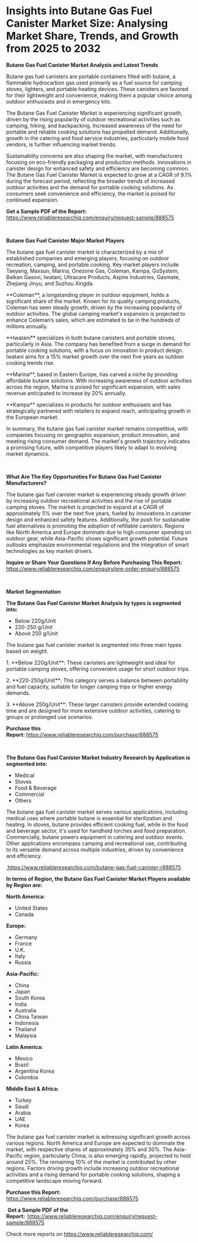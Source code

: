 <p><h1>Insights into Butane Gas Fuel Canister Market Size: Analysing Market Share, Trends, and Growth from 2025 to 2032</h1></p><p><strong>Butane Gas Fuel Canister Market Analysis and Latest Trends</strong></p>
<p><p>Butane gas fuel canisters are portable containers filled with butane, a flammable hydrocarbon gas used primarily as a fuel source for camping stoves, lighters, and portable heating devices. These canisters are favored for their lightweight and convenience, making them a popular choice among outdoor enthusiasts and in emergency kits.</p><p>The Butane Gas Fuel Canister Market is experiencing significant growth, driven by the rising popularity of outdoor recreational activities such as camping, hiking, and backpacking. Increased awareness of the need for portable and reliable cooking solutions has propelled demand. Additionally, growth in the catering and food service industries, particularly mobile food vendors, is further influencing market trends.</p><p>Sustainability concerns are also shaping the market, with manufacturers focusing on eco-friendly packaging and production methods. Innovations in canister design for enhanced safety and efficiency are becoming common. The Butane Gas Fuel Canister Market is expected to grow at a CAGR of 9.1% during the forecast period, reflecting the broader trends of increased outdoor activities and the demand for portable cooking solutions. As consumers seek convenience and efficiency, the market is poised for continued expansion.</p></p>
<p><strong>Get a Sample PDF of the Report:&nbsp;</strong> <a href="https://www.reliableresearchiq.com/enquiry/request-sample/888575?utm_campaign=123&utm_medium=2&utm_source=Github&utm_content=ia&utm_term=19022025&utm_id=butane-gas-fuel-canister">https://www.reliableresearchiq.com/enquiry/request-sample/888575</a></p>
<p>&nbsp;</p>
<p><strong>Butane Gas Fuel Canister Major Market Players</strong></p>
<p><p>The butane gas fuel canister market is characterized by a mix of established companies and emerging players, focusing on outdoor recreation, camping, and portable cooking. Key market players include Taeyang, Maxsun, Marina, Onezone Gas, Coleman, Kampa, GoSystem, Balkan Gasovi, Iwatani, Ultracare Products, Aspire Industries, Gasmate, Zhejiang Jinyu, and Suzhou Xingda.</p><p>**Coleman**, a longstanding player in outdoor equipment, holds a significant share of the market. Known for its quality camping products, Coleman has seen steady growth, driven by the increasing popularity of outdoor activities. The global camping market's expansion is projected to enhance Coleman’s sales, which are estimated to be in the hundreds of millions annually.</p><p>**Iwatani** specializes in both butane canisters and portable stoves, particularly in Asia. The company has benefited from a surge in demand for portable cooking solutions, with a focus on innovation in product design. Iwatani aims for a 15% market growth over the next five years as outdoor cooking trends rise.</p><p>**Marina**, based in Eastern Europe, has carved a niche by providing affordable butane solutions. With increasing awareness of outdoor activities across the region, Marina is poised for significant expansion, with sales revenue anticipated to increase by 20% annually.</p><p>**Kampa** specializes in products for outdoor enthusiasts and has strategically partnered with retailers to expand reach, anticipating growth in the European market.</p><p>In summary, the butane gas fuel canister market remains competitive, with companies focusing on geographic expansion, product innovation, and meeting rising consumer demand. The market's growth trajectory indicates a promising future, with competitive players likely to adapt to evolving market dynamics.</p></p>
<p>&nbsp;</p>
<p><strong>What Are The Key Opportunities For Butane Gas Fuel Canister Manufacturers?</strong></p>
<p><p>The butane gas fuel canister market is experiencing steady growth driven by increasing outdoor recreational activities and the rise of portable camping stoves. The market is projected to expand at a CAGR of approximately 5% over the next five years, fueled by innovations in canister design and enhanced safety features. Additionally, the push for sustainable fuel alternatives is promoting the adoption of refillable canisters. Regions like North America and Europe dominate due to high consumer spending on outdoor gear, while Asia-Pacific shows significant growth potential. Future outlooks emphasize environmental regulations and the integration of smart technologies as key market drivers.</p></p>
<p><strong>Inquire or Share Your Questions If Any Before Purchasing This Report:</strong> <a href="https://www.reliableresearchiq.com/enquiry/pre-order-enquiry/888575?utm_campaign=123&utm_medium=2&utm_source=Github&utm_content=ia&utm_term=19022025&utm_id=butane-gas-fuel-canister">https://www.reliableresearchiq.com/enquiry/pre-order-enquiry/888575</a></p>
<p>&nbsp;</p>
<p><strong>Market Segmentation</strong></p>
<p><strong>The Butane Gas Fuel Canister Market Analysis by types is segmented into:</strong></p>
<p><ul><li>Below 220g/Unit</li><li>220-250 g/Unit</li><li>Above 250 g/Unit</li></ul></p>
<p><p>The butane gas fuel canister market is segmented into three main types based on weight. </p><p>1. **Below 220g/Unit**: These canisters are lightweight and ideal for portable camping stoves, offering convenient usage for short outdoor trips. </p><p>2. **220-250g/Unit**: This category serves a balance between portability and fuel capacity, suitable for longer camping trips or higher energy demands. </p><p>3. **Above 250g/Unit**: These larger canisters provide extended cooking time and are designed for more extensive outdoor activities, catering to groups or prolonged use scenarios.</p></p>
<p><strong>Purchase this Report:&nbsp;</strong><a href="https://www.reliableresearchiq.com/purchase/888575?utm_campaign=123&utm_medium=2&utm_source=Github&utm_content=ia&utm_term=19022025&utm_id=butane-gas-fuel-canister">https://www.reliableresearchiq.com/purchase/888575</a></p>
<p>&nbsp;</p>
<p><strong>The Butane Gas Fuel Canister Market Industry Research by Application is segmented into:</strong></p>
<p><ul><li>Medical</li><li>Stoves</li><li>Food & Beverage</li><li>Commercial</li><li>Others</li></ul></p>
<p><p>The butane gas fuel canister market serves various applications, including medical uses where portable butane is essential for sterilization and heating. In stoves, butane provides efficient cooking fuel, while in the food and beverage sector, it's used for handheld torches and food preparation. Commercially, butane powers equipment in catering and outdoor events. Other applications encompass camping and recreational use, contributing to its versatile demand across multiple industries, driven by convenience and efficiency.</p></p>
<p><a href="https://www.reliableresearchiq.com/butane-gas-fuel-canister-r888575?utm_campaign=123&utm_medium=2&utm_source=Github&utm_content=ia&utm_term=19022025&utm_id=butane-gas-fuel-canister">&nbsp;https://www.reliableresearchiq.com/butane-gas-fuel-canister-r888575</a></p>
<p><strong>In terms of Region, the Butane Gas Fuel Canister Market Players available by Region are:</strong></p>
<p>
    <p> <strong> North America: </strong>
        <ul>
            <li>United States</li>
            <li>Canada</li>
        </ul>
        </p> 
    <p> <strong> Europe: </strong>
        <ul>
            <li>Germany</li>
            <li>France</li>
            <li>U.K.</li>
            <li>Italy</li>
            <li>Russia</li>
        </ul>
        </p> 
    <p> <strong> Asia-Pacific: </strong>
        <ul>
            <li>China</li>
            <li>Japan</li>
            <li>South Korea</li>
            <li>India</li>
            <li>Australia</li>
            <li>China Taiwan</li>
            <li>Indonesia</li>
            <li>Thailand</li>
            <li>Malaysia</li>
        </ul>
        </p> 
    <p> <strong> Latin America: </strong>
        <ul>
            <li>Mexico</li>
            <li>Brazil</li>
            <li>Argentina Korea</li>
            <li>Colombia</li>
        </ul>
        </p> 
    <p> <strong> Middle East & Africa: </strong>
        <ul>
            <li>Turkey</li>
            <li>Saudi</li>
            <li>Arabia</li>
            <li>UAE</li>
            <li>Korea</li>
        </ul>
    </p>
    </p>
<p><p>The butane gas fuel canister market is witnessing significant growth across various regions. North America and Europe are expected to dominate the market, with respective shares of approximately 35% and 30%. The Asia-Pacific region, particularly China, is also emerging rapidly, projected to hold around 25%. The remaining 10% of the market is contributed by other regions. Factors driving growth include increasing outdoor recreational activities and a rising demand for portable cooking solutions, shaping a competitive landscape moving forward.</p></p>
<p><strong>Purchase this Report: </strong><a href="https://www.reliableresearchiq.com/purchase/888575?utm_campaign=123&utm_medium=2&utm_source=Github&utm_content=ia&utm_term=19022025&utm_id=butane-gas-fuel-canister">https://www.reliableresearchiq.com/purchase/888575</a></p>
<p>&nbsp;<strong>Get a Sample PDF of the Report:&nbsp;&nbsp;</strong><a href="https://www.reliableresearchiq.com/enquiry/request-sample/888575?utm_campaign=123&utm_medium=2&utm_source=Github&utm_content=ia&utm_term=19022025&utm_id=butane-gas-fuel-canister">https://www.reliableresearchiq.com/enquiry/request-sample/888575</a></p>
<p><strong></strong></p>
<p>Check more reports on <a href="https://www.reliableresearchiq.com/?utm_campaign=123&utm_medium=2&utm_source=Github&utm_content=ia&utm_term=19022025&utm_id=butane-gas-fuel-canister">https://www.reliableresearchiq.com/</a></p>